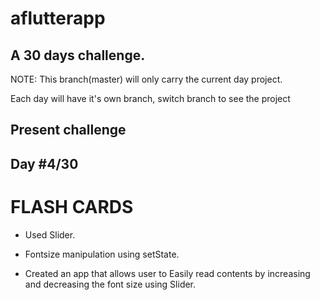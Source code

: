# aflutterapp

## A 30 days challenge.

NOTE: This branch(master) will only carry the current day project.

Each day will have it's own branch, switch branch to see the project

## Present challenge

## Day #4/30

# FLASH CARDS

- Used Slider.

- Fontsize manipulation using setState.

- Created an app that allows user to Easily read contents by increasing and decreasing the font size using Slider.
